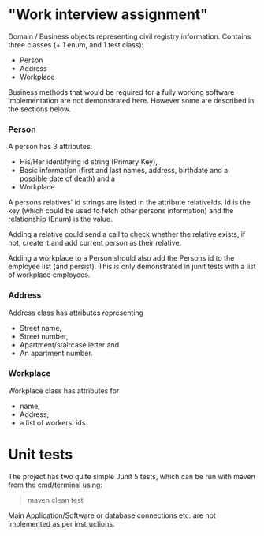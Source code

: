# "Work interview assignment"

Domain / Business objects representing civil registry information.
Contains three classes (+ 1 enum, and 1 test class):

* Person
* Address
* Workplace

Business methods that would be required for a fully working software implementation 
are not demonstrated here. However some are described in the sections below. 


### Person
A person has 3 attributes: 
* His/Her identifying id string (Primary Key), 
* Basic information (first and last names, address, birthdate and a possible date of death) and a 
* Workplace

A persons relatives' id strings are listed in the attribute relativeIds. 
Id is the key (which could be used to fetch other persons information) and the relationship (Enum) is the value.

Adding a relative could send a call to check whether the relative exists, if not, create it and add current person as their relative.

Adding a workplace to a Person should also add the Persons id to the employee list (and persist). This is only demonstrated in junit tests with a list of workplace employees.



### Address
Address class has attributes representing 
* Street name, 
* Street number, 
* Apartment/staircase letter and 
* An apartment number.

### Workplace
Workplace class has attributes for 
* name, 
* Address,
* a list of workers' ids.

# Unit tests
The project has two quite simple Junit 5 tests, which can be run with maven from the cmd/terminal using:

> maven clean test

Main Application/Software or database connections etc. are not implemented as per instructions. 